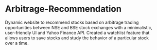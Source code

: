 # Arbitrage-Recommendation
Dynamic website to recommend stocks based on arbitrage trading opportunities between NSE and BSE stock exchanges with a minimalistic, user-friendly UI and Yahoo Finance API. 
Created a watchlist feature that allows users to save stocks and study the behavior of a particular stock over a time.
